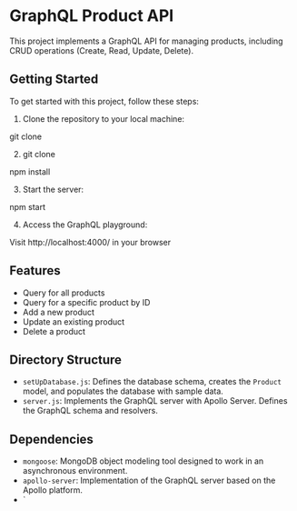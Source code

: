 # GraphQL Product API

This project implements a GraphQL API for managing products, including CRUD operations (Create, Read, Update, Delete).

## Getting Started

To get started with this project, follow these steps:

1. Clone the repository to your local machine:

git clone <repository-url>

2. git clone <repository-url>

npm install

3. Start the server:

npm start

4. Access the GraphQL playground:

Visit http://localhost:4000/ in your browser

## Features

- Query for all products
- Query for a specific product by ID
- Add a new product
- Update an existing product
- Delete a product

## Directory Structure

- `setUpDatabase.js`: Defines the database schema, creates the `Product` model, and populates the database with sample data.
- `server.js`: Implements the GraphQL server with Apollo Server. Defines the GraphQL schema and resolvers.

## Dependencies

- `mongoose`: MongoDB object modeling tool designed to work in an asynchronous environment.
- `apollo-server`: Implementation of the GraphQL server based on the Apollo platform.
- `


